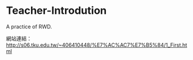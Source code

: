 # Teacher-Introdution
A practice of RWD.

網站連結：
http://s06.tku.edu.tw/~406410448/%E7%AC%AC7%E7%B5%84/1_First.html
